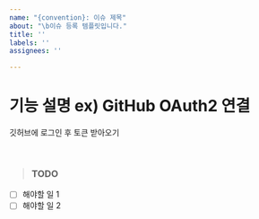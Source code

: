 ```yaml
---
name: "{convention}: 이슈 제목"
about: "\b이슈 등록 템플릿입니다."
title: ''
labels: ''
assignees: ''

---
```


# 기능 설명 ex) GitHub OAuth2 연결
깃허브에 로그인 후 토큰 받아오기

<br>

> ### TODO

- [ ] 해야할 일 1
- [ ] 해야할 일 2
